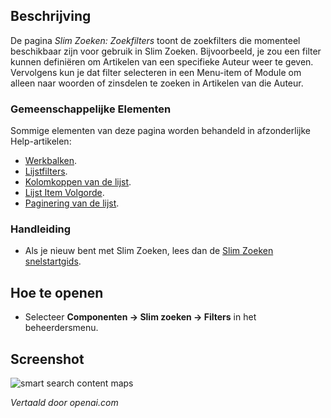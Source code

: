 <!-- Filename: Help4.x:Smart_Search:_Search_Filters  / Display title: Slim Zoeken: Zoekfilters -->

## Beschrijving

De pagina *Slim Zoeken: Zoekfilters* toont de zoekfilters die momenteel beschikbaar zijn voor gebruik in Slim Zoeken. Bijvoorbeeld, je zou een filter kunnen definiëren om Artikelen van een specifieke Auteur weer te geven. Vervolgens kun je dat filter selecteren in een Menu-item of Module om alleen naar woorden of zinsdelen te zoeken in Artikelen van die Auteur.

### Gemeenschappelijke Elementen

Sommige elementen van deze pagina worden behandeld in afzonderlijke Help-artikelen:

* [Werkbalken](jdocmanual?article=help/common-elements/toolbars).
* [Lijstfilters](jdocmanual?article=help/common-elements/list-filters).
* [Kolomkoppen van de lijst](jdocmanual?article=help/common-elements/list-column-headers).
* [Lijst Item Volgorde](jdocmanual?article=help/common-elements/list-ordering).
* [Paginering van de lijst](jdocmanual?article=help/common-elements/list-pagination).

### Handleiding

* Als je nieuw bent met Slim Zoeken, lees dan de [Slim Zoeken
  snelstartgids](https://docs.joomla.org/Smart_Search_quickstart_guide "Slim Zoeken snelstartgids").

## Hoe te openen

- Selecteer **Componenten → Slim zoeken → Filters** in het beheerdersmenu.


## Screenshot

![smart search content maps](../../../nl/images/smart-search/smart-search-search-filters.png)

*Vertaald door openai.com*

